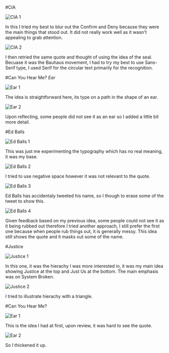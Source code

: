 #CIA

![CIA 1](https://github.com/MayurSoneji/Typography/blob/master/Image%20files/CIA-1.png "CIA 1")

In this I tried my best to blur out the Confirm and Deny because they were the main things that stood out. It did not really work well as it wasn't appealing to grab attention.

![CIA 2](https://github.com/MayurSoneji/Typography/blob/master/Image%20files/CIA-2.png "CIA 2")

I then retried the same quote and thought of using the idea of the seal. Becuase it was the Bauhaus movement, I had to try my best to use Sans-Serif type, I used Serif for the circular text primarily for the recognition.

#Can You Hear Me? _Ear_

![Ear 1](https://github.com/MayurSoneji/Typography/blob/master/Image%20files/Ear---Can-you-hear-me-1.png "Ear 1")

The idea is straightforward here, its type on a path in the shape of an ear.

![Ear 2](https://github.com/MayurSoneji/Typography/blob/master/Image%20files/Ear---Can-you-hear-me-2.png "Ear 2")

Upon reflecting, some people did not see it as an ear so I added a little bit more detail.

#Ed Balls

![Ed Balls 1](https://github.com/MayurSoneji/Typography/blob/master/Image%20files/Ed-Balls-1.png "Ed Balls 1")

This was just me experimenting the typography which has no real meaning, it was my base.

![Ed Balls 2](https://github.com/MayurSoneji/Typography/blob/master/Image%20files/Ed-Balls-2.png "Ed Balls 2")

I tried to use negative space however it was not relevant to the quote.

![Ed Balls 3](https://github.com/MayurSoneji/Typography/blob/master/Image%20files/Ed-Balls-3.png "Ed Balls 3")

Ed Balls has accidentaly tweeted his name, so I though to erase some of the tweet to show this.

![Ed Balls 4](https://github.com/MayurSoneji/Typography/blob/master/Image%20files/Ed-Balls-4.gif "Ed Balls 4")

Given feedback based on my previous idea, some people could not see it as it being rubbed out therefore I tried another approach, I still prefer the first one because when people rub things out, it is generally messy. This idea still shows the quote and it masks out some of the name.

#Justice

![Justice 1](https://github.com/MayurSoneji/Typography/blob/master/Image%20files/Justice-1.png "Justice 1")

In this one, it was the hierachy I was more interested in, it was my main idea showing Justice at the top and Just Us at the bottom. The main emphasis was on System Broken.

![Justice 2](https://github.com/MayurSoneji/Typography/blob/master/Image%20files/Justice-2.png "Justice 2")

I tried to illustrate hierachy with a triangle.

#Can You Hear Me?

![Ear 1](https://github.com/MayurSoneji/Typography/blob/master/Image%20files/Can-You-Hear-me-old.png "Ear 1")

This is the idea I had at first, upon review, it was hard to see the quote.

![Ear 2](https://github.com/MayurSoneji/Typography/blob/master/Image%20files/Can-You-Hear-me-NEW.png "Ear 2")

So I thickened it up.

